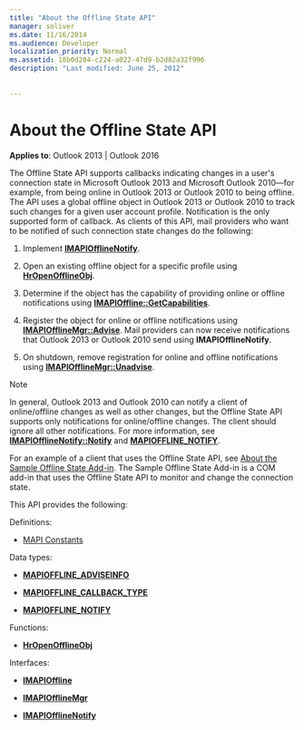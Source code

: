 ```yaml
---
title: "About the Offline State API"
manager: soliver
ms.date: 11/16/2014
ms.audience: Developer
localization_priority: Normal
ms.assetid: 18b0d284-c224-a022-47d9-b2d82a32f996
description: "Last modified: June 25, 2012"
 
 
---
```


# About the Offline State API

  
  
**Applies to**: Outlook 2013 | Outlook 2016 
  
The Offline State API supports callbacks indicating changes in a user's connection state in Microsoft Outlook 2013 and Microsoft Outlook 2010—for example, from being online in Outlook 2013 or Outlook 2010 to being offline. The API uses a global offline object in Outlook 2013 or Outlook 2010 to track such changes for a given user account profile. Notification is the only supported form of callback. As clients of this API, mail providers who want to be notified of such connection state changes do the following:
  
1. Implement **[IMAPIOfflineNotify](imapiofflinenotifyiunknown.md)**. 
    
2. Open an existing offline object for a specific profile using **[HrOpenOfflineObj](hropenofflineobj.md)**. 
    
3. Determine if the object has the capability of providing online or offline notifications using **[IMAPIOffline::GetCapabilities](imapioffline-getcapabilities.md)**. 
    
4. Register the object for online or offline notifications using **[IMAPIOfflineMgr::Advise](imapiofflinemgr-advise.md)**. Mail providers can now receive notifications that Outlook 2013 or Outlook 2010 send using **IMAPIOfflineNotify**. 
    
5. On shutdown, remove registration for online and offline notifications using **[IMAPIOfflineMgr::Unadvise](imapiofflinemgr-unadvise.md)**. 
    
> [!NOTE]
> In general, Outlook 2013 and Outlook 2010 can notify a client of online/offline changes as well as other changes, but the Offline State API supports only notifications for online/offline changes. The client should ignore all other notifications. For more information, see **[IMAPIOfflineNotify::Notify](imapiofflinenotify-notify.md)** and **[MAPIOFFLINE_NOTIFY](mapioffline_notify.md)**. 
  
 For an example of a client that uses the Offline State API, see [About the Sample Offline State Add-in](about-the-sample-offline-state-add-in.md). The Sample Offline State Add-in is a COM add-in that uses the Offline State API to monitor and change the connection state.
  
This API provides the following:
  
Definitions:
  
- [MAPI Constants](mapi-constants.md)
    
Data types:
  
- **[MAPIOFFLINE_ADVISEINFO](mapioffline_adviseinfo.md)**
    
- **[MAPIOFFLINE_CALLBACK_TYPE](mapioffline_callback_type.md)**
    
- **[MAPIOFFLINE_NOTIFY](mapioffline_notify.md)**
    
Functions:
  
- **[HrOpenOfflineObj](hropenofflineobj.md)**
    
Interfaces:
  
- **[IMAPIOffline](imapiofflineiunknown.md)**
    
- **[IMAPIOfflineMgr](imapiofflinemgrimapioffline.md)**
    
- **[IMAPIOfflineNotify](imapiofflinenotifyiunknown.md)**
    

